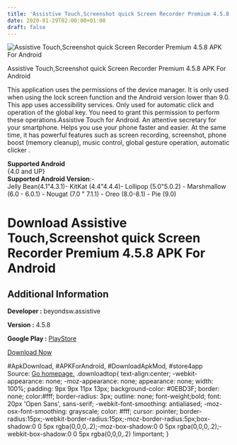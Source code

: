 ```yaml
---
title: 'Assistive Touch,Screenshot quick Screen Recorder Premium 4.5.8 APK For Android'
date: 2020-01-29T02:00:00+01:00
draft: false
---
```


![Assistive Touch,Screenshot quick Screen Recorder Premium 4.5.8 APK For Android](https://i1.wp.com/apkhome.net/wp-content/uploads/2020/01/Assistive-TouchScreenshot-quick-Screen-Recorder-Premium-4.5.8.png "Assistive Touch,Screenshot quick Screen Recorder Premium 4.5.8 APK For Android")

  

Assistive Touch,Screenshot quick Screen Recorder Premium 4.5.8 APK For Android

This application uses the permissions of the device manager. It is only used when using the lock screen function and the Android version lower than 9.0. This app uses accessibility services. Only used for automatic click and operation of the global key. You need to grant this permission to perform these operations.Assistive Touch for Android. An attentive secretary for your smartphone. Helps you use your phone faster and easier. At the same time, it has powerful features such as screen recording, screenshot, phone boost (memory cleanup), music control, global gesture operation, automatic clicker .

**Supported Android**  
{4.0 and UP}  
**Supported Android Version**:-  
Jelly Bean(4.1"4.3.1)- KitKat (4.4"4.4.4)- Lollipop (5.0"5.0.2) - Marshmallow (6.0 - 6.0.1) - Nougat (7.0 " 7.1.1) - Oreo (8.0-8.1) - Pie (9.0)

Download Assistive Touch,Screenshot quick Screen Recorder Premium 4.5.8 APK For Android
=======================================================================================

Additional Information
----------------------

**Developer :** beyondsw.assistive

**Version :** 4.5.8

**Google Play :** [PlayStore](https://play.google.com/store/apps/details?id=com.beyondsw.touchmaster)

  

[Download Now](https://store4app.co/post/assistive-touch-screenshot-quick-screen-recorder-premium-4-5-8-apk-for-android_1580236218)

  
#ApkDownload, #APKForAndroid, #DownloadApkMod, #store4app  
Source: [Go homepage.](https://store4app.co/post/assistive-touch-screenshot-quick-screen-recorder-premium-4-5-8-apk-for-android_1580236218) .downloadtop{ text-align:center; -webkit-appearance: none; -moz-appearance: none; appearance: none; width: 100%; padding: 9px 9px 11px 13px; background-color: #0EBD3F; border: none; color:#fff; border-radius: 3px; outline: none; font-weight;bold; font: 20px 'Open Sans', sans-serif; -webkit-font-smoothing: antialiased; -moz-osx-font-smoothing: grayscale; color: #fff; cursor: pointer; border-radius:15px;-webkit-border-radius:15px;-moz-border-radius:5px;box-shadow:0 0 5px rgba(0,0,0,.2);-moz-box-shadow:0 0 5px rgba(0,0,0,.2);-webkit-box-shadow:0 0 5px rgba(0,0,0,.2) !important; }